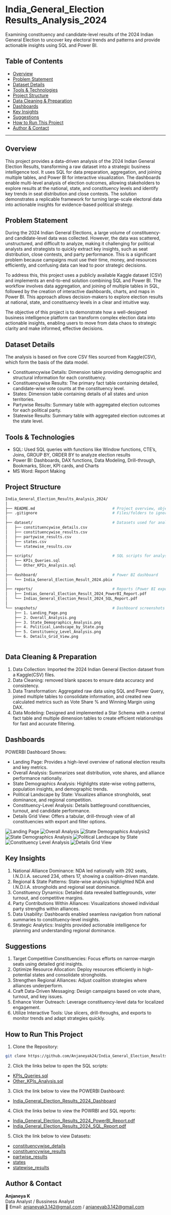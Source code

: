 # India_General_Election Results_Analysis_2024
Examining constituency and candidate-level results of the 2024 Indian General Election to uncover key electoral trends and patterns and provide actionable insights using SQL and Power BI.
## Table of Contents
- [Overview](#overview)
- [Problem Statement](#problem-statement)
- [Dataset Details](#dataset-details)
- [Tools & Technologies](#tools--technologies)
- [Project Structure](#project-structure)
- [Data Cleaning & Preparation](#data-cleaning--preparation)
- [Dashboards](#dashboards)
- [Key Insights](#key-insights)
- [Suggestions](#final-recommendations)
- [How to Run This Project](#how-to-run-this-project)
- [Author & Contact](#author--contact)


---

## Overview
This project provides a data-driven analysis of the 2024 Indian General Election Results, transforming a raw dataset into a strategic business intelligence tool. It uses SQL for data preparation, aggregation, and joining multiple tables, and Power BI for interactive visualization. The dashboards enable multi-level analysis of election outcomes, allowing stakeholders to explore results at the national, state, and constituency levels and identify key trends in seat distribution and close contests. The solution demonstrates a replicable framework for turning large-scale electoral data into actionable insights for evidence-based political strategy.

## Problem Statement
During the 2024 Indian General Elections, a large volume of constituency- and candidate-level data was collected. However, the data was scattered, unstructured, and difficult to analyze, making it challenging for political analysts and strategists to quickly extract key insights, such as seat distribution, close contests, and party performance. This is a significant problem because campaigns must use their time, money, and resources efficiently, and confusing data can lead to poor strategic decisions.

To address this, this project uses a publicly available Kaggle dataset (CSV) and implements an end-to-end solution combining SQL and Power BI. The workflow involves data aggregation, and joining of multiple tables in SQL, followed by the creation of interactive dashboards, charts, and maps in Power BI. This approach allows decision-makers to explore election results at national, state, and constituency levels in a clear and intuitive way.

The objective of this project is to demonstrate how a well-designed business intelligence platform can transform complex election data into actionable insights, enabling users to move from data chaos to strategic clarity and make informed, effective decisions.




## Dataset Details
The analysis is based on five core CSV files sourced from Kaggle(CSV), which form the basis of the data model.
- 	Constituencywise Details: Dimension table providing demographic and structural information for each constituency.
- 	Constituencywise Results: The primary fact table containing detailed, candidate-wise vote counts at the constituency level.
-	States: Dimension table containing details of all states and union territories.
-	Partywise Results: Summary table with aggregated election outcomes for each political party.
-	Statewise Results: Summary table with aggregated election outcomes at the state level.


## Tools & Technologies
-	SQL: Used SQL queries with functions like Window functions, CTE’s, Joins, GROUP BY, ORDER BY to analyze election results
-	Power BI: Dashboards, DAX functions, Data Modeling, Drill-through, Bookmarks, Slicer, KPI cards, and Charts
- MS Word: Report Making 

## Project Structure


```bash
India_General_Election_Results_Analysis_2024/
│
├── README.md                                  # Project overview, objectives, and usage
├── .gitignore                                 # Files/folders to ignore in Git
│
├── dataset/                                   # Datasets used for analysis
│   ├── constituencywise_details.csv
│   ├── constituencywise_results.csv
│   ├── partywise_results.csv
│   ├── states.csv
│   └── statewise_results.csv
│
├── scripts/                                   # SQL scripts for analysis
│   ├── KPIs_Queries.sql
│   └── Other_KPIs_Analysis.sql
│
├── dashboard/                                 # Power BI dashboard
│   └── India_General_Election_Result_2024.pbix
│
├── reports/                                   # Reports (Power BI exports & SQL outputs)
│   ├── Indias_General_Election_Result_2024_PowerBI_Report.pdf
│   └── Indias_General_Election_Result_2024_SQL_Report.pdf
│
└── snapshots/                                 # Dashboard screenshots
    ├── 1. Landing_Page.png
    ├── 2. Overall_Analysis.png
    ├── 3. State_Demographics_Analysis.png
    ├── 4. Political_Landscape_by_State.png
    ├── 5. Constituency_Level_Analysis.png
    └── 6. Details_Grid_View.png



```

## Data Cleaning & Preparation
1.  Data Collection: Imported the 2024 Indian General Election dataset from a Kaggle(CSV) files.
2. Data Cleaning: removed blank spaces to ensure data accuracy and consistency.
3. Data Transformation: Aggregated raw data using SQL and Power Query, joined multiple tables to consolidate information, and created new calculated metrics such as Vote Share % and Winning Margin using DAX.
4. Data Modeling: Designed and implemented a Star Schema with a central fact table and multiple dimension tables to create efficient relationships for fast and accurate filtering.

## Dashboards
POWERBI Dashboard Shows:

-  Landing Page: Provides a high-level overview of national election results and key metrics.
- Overall Analysis: Summarizes seat distribution, vote shares, and alliance performance nationally.
- State Demographics Analysis: Highlights state-wise voting patterns, population insights, and demographic trends.
- Political Landscape by State: Visualizes alliance strongholds, seat dominance, and regional competition.
- Constituency-Level Analysis: Details battleground constituencies, turnout, and candidate performance.
- Details Grid View: Offers a tabular, drill-through view of all constituencies with export and filter options.


![Landing Page](snapshots/Landing_Page.png)
![Overall Analysis](snapshots/Overall_Analysis.png)
![State Demographics Analysis2](snapshots/State_Demographics_Analysis2.png)
![State Demographics Analysis](snapshots/State_Demographics_Analysis.png)
![Political Landscape by State](snapshots/Political_Landscape_by_State.png)
![Constituency Level Analysis](snapshots/Constituency_Level_%20Analysis.png)
![Details Grid View](snapshots/Details_Grid_View.png)



## Key Insights
1. National Alliance Dominance: NDA led nationally with 292 seats, I.N.D.I.A. secured 234, others 17, showing a coalition-driven mandate.
2. Regional & State Patterns: State-wise analysis highlighted NDA and I.N.D.I.A. strongholds and regional seat dominance.
3. Constituency Dynamics: Detailed data revealed battlegrounds, voter turnout, and competitive margins.
4. Party Contributions Within Alliances: Visualizations showed individual party strengths within alliances.
5. Data Usability: Dashboards enabled seamless navigation from national summaries to constituency-level insights.
6. Strategic Analytics: Insights provided actionable intelligence for planning and understanding regional dominance.

## Suggestions
1. Target Competitive Constituencies: Focus efforts on narrow-margin seats using detailed grid insights.
2. Optimize Resource Allocation: Deploy resources efficiently in high-potential states and consolidate strongholds.
3. Strengthen Regional Alliances: Adjust coalition strategies where alliances underperform.
4. Craft Data-Driven Messaging: Design campaigns based on vote share, turnout, and key issues.
5. Enhance Voter Outreach: Leverage constituency-level data for localized engagement.
6. Utilize Interactive Tools: Use slicers, drill-throughs, and exports to monitor trends and adapt strategies quickly.

## How to Run This Project

1. Clone the Repository:
```bash
git clone https://github.com/Anjaneyak24/India_General_Election_Results_Analysis_2024.git
```
2. Click the links below to open the SQL scripts:
- [KPIs_Queries.sql](scripts/KPIs_Queries.sql)  
- [Other_KPIs_Analysis.sql](scripts/Other_KPIs_Analysis.sql)

3. Click the link below to view the POWERBI Dashboard:
 - [India_General_Election_Results_2024_Dashboard](dashboard/India_General_Election_Results_2024_Dashboard.pbix)

4. Click the links below to view the POWRBI and SQL reports:
- [India_General_Election_Results_2024_PowerBI_Report.pdf](reports/India_General_Election_Results_2024_PowerBI_Report.pdf)  
- [India_General_Election_Results_2024_SQL_Report.pdf](reports/India_General_Election_Results_2024_SQL_Report.pdf)


5. Click the link below to view Datasets:
 - [constituencywise_details](datasets/constituencywise_details.csv)
 - [constituencywise_results](datasets/constituencywise_results.csv)
 - [partwise_results](datasets/partywise_results.csvcsv)
 - [states](datasets/states.csv)
 - [statewise_results](datasets/statewise_results.csv)

## Author & Contact

**Anjaneya K**  
 Data Analyst / Bussiness Analyst  
📧 Email: anjaneyak3.142@gmail.com / anjaneyab3.142@gmail.com
